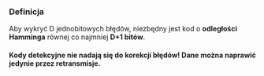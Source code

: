 ### Definicja
Aby wykryć D jednobitowych błędów, niezbędny jest kod o **odległości Hamminga** równej co najmniej **D+1 bitów**.
#### Kody detekcyjne nie nadają się do korekcji błędów! Dane można naprawić jedynie przez retransmisje.
